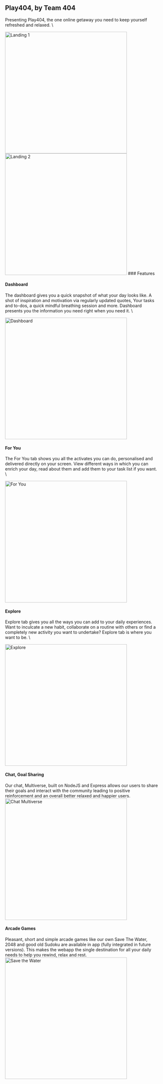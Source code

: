 ## Play404, by Team 404
  
  Presenting Play404, the one online getaway you need to keep yourself refreshed and relaxed. \
  
  <img width="400" alt="Landing 1" src="https://user-images.githubusercontent.com/54809290/86529847-b0b02e80-bed1-11ea-93e3-a3b2e4969333.png">
  
  <img width="400" alt="Landing 2" src="https://user-images.githubusercontent.com/54809290/86529849-b3ab1f00-bed1-11ea-9b26-7873aa488a1f.png">
  ### Features
  
  #### Dashboard
  The dashboard gives you a quick snapshot of what your day looks like. A shot of inspiration and motivation via regularly updated quotes, Your tasks and to-dos, a quick mindful breathing session and more. Dashboard presents you the information you need right when you need it. \
  
  <img width="400" alt="Dashboard" src="https://user-images.githubusercontent.com/54809290/86529855-c4f42b80-bed1-11ea-8a74-81912e627dca.png">

  
  #### For You
  The For You tab shows you all the activates you can do, personalised and delivered directly on your screen. View different ways in which you can enrich your day, read about them and add them to your task list if you want. \
  
  <img width="400" alt="For You" src="https://user-images.githubusercontent.com/54809290/86529860-cf162a00-bed1-11ea-802c-45d03fabe9b8.png">
  
  #### Explore
  Explore tab gives you all the ways you can add to your daily experiences. Want to inculcate a new habit, collaborate on a routine with others or find a completely new activity you want to undertake? Explore tab is where you want to be. \
  
  <img width="400" alt="Explore" src="https://user-images.githubusercontent.com/54809290/86529868-dd644600-bed1-11ea-8db2-05662c6ef0fd.png">
  
  #### Chat, Goal Sharing 
  Our chat, Multiverse, built on NodeJS and Express allows our users to share their goals and interact with the community leading to positive reinforcement and an overall better relaxed and happier users. \
    <img width="400" alt="Chat Multiverse" src="https://user-images.githubusercontent.com/54809290/86529948-3b912900-bed2-11ea-8473-2d0851fb50d3.png">

  
  #### Arcade Games
  Pleasant, short and simple arcade games like our own Save The Water, 2048 and good old Sudoku are available in app (fully integrated in future versions). This makes the webapp the single destination for all your daily needs to help you rewind, relax and rest. \
  <img width="400" alt="Save the Water" src="https://user-images.githubusercontent.com/54809290/86529926-0be22100-bed2-11ea-935b-771ac5565aa2.png">
  
  
